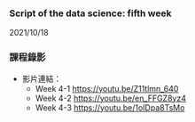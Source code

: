 ### Script of the data science: fifth week 
2021/10/18

### 課程錄影
* 影片連結： 
  * Week 4-1 https://youtu.be/Z11tlmn_640
  * Week 4-2 https://youtu.be/en_FFGZ8yz4
  * Week 4-3 https://youtu.be/1oIDpa8TsMo



